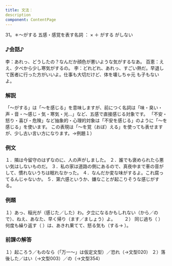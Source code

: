 ```yaml
---
title: 文法：
description
component: ContentPage
---
```



31。＊～がする
五感・感覚を表す名詞 ： × ＋ がする
                                                      がしない

### ♪会話♪
李：あれっ、どうしたの？なんだか顔色が悪いような気がするなあ。 百恵：ええ、夕べから少し寒気がするの。
李：どれどれ、あれっ、すごい熱だ。早退して医者に行った方がいいよ。仕事も大切だけど、体を壊しちゃ元 も子もないよ。

### 解説
「～がする」は「～を感じる」を意味しますが、前につく名詞は「味・臭い・声・音・～感じ・気・寒気・光…」など、五感で直接感じる対象です。 「不安・怒り・喜び・危険」など抽象的・心理的対象は「不安を感じる」のように「～を感じる」を使います。 この表現は「～を覚（おぼ）える」を使っても表せますが、少し古い言い方になります。→例題１）

### 例文
１．隣は今留守のはずなのに、人の声がしました。
２．誰でも褒められたら悪い気はしないものだ。
３．私の家は道路の側にあるので、真夜中まで車の音がして、慣れないうちは眠れなかった。
４．なんだか変な味がするよ。これ腐ってるんじゃないか。
５．第六感というか、嫌なことが起こりそうな感じがする。

### 例題
１）あっ、稲光が（感じた／した）わ。夕立になるかもしれない（から／ので）、ねえ、あなた、早く帰り（ます／ましょう）よ。      
２） 同じ過ち（ ）何度も繰り返す（ ）は、あきれ果てて、怒る気も（する→ ）。

### 前課の解答
１）起ころう／ものなら（「万一～」は仮定文型）／恐れ（→文型020）
２）落後した／はい（→文型003）／の（→文型354）
